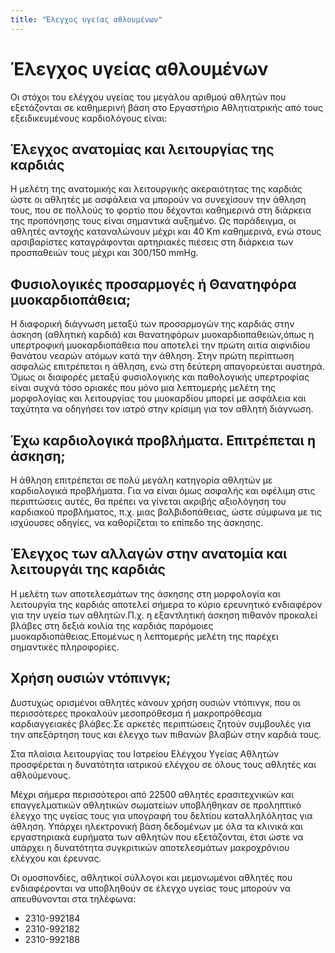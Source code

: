 ```yaml
---
title: "Έλεγχος υγείας αθλουμένων"
---
```


# Έλεγχος υγείας αθλουμένων

Οι στόχοι του ελέγχου υγείας του μεγάλου αριθμού αθλητών που εξετάζονται σε καθημερινή βάση στο Εργαστήριο Αθλητιατρικής από τους εξειδικευμένους καρδιολόγους είναι:

## Έλεγχος ανατομίας και λειτουργίας της καρδιάς
Η μελέτη της ανατομικής και λειτουργικής ακεραιότητας της καρδιάς ώστε οι αθλητές με ασφάλεια να μπορούν να συνεχίσουν την άθληση τους, που σε πολλούς το φορτίο που δέχονται καθημερινά στη διάρκεια της προπόνησης τους είναι σημαντικά αυξημένο. Ως παράδειγμα, οι αθλητές αντοχής καταναλώνουν μέχρι και 40 Km καθημερινά, ενώ στους αρσιβαρίστες καταγράφονται αρτηριακές πιέσεις στη διάρκεια των προσπαθειών τους μέχρι και 300/150 mmHg.


## Φυσιολογικές προσαρμογές ή Θανατηφόρα μυοκαρδιοπάθεια;
Η διαφορική διάγνωση μεταξύ των προσαρμογών της καρδιάς στην άσκηση (αθλητική καρδιά) και θανατηφόρων μυοκαρδιοπαθειών,όπως η υπερτροφική μυοκαρδιοπάθεια που αποτελεί την πρώτη αιτία αιφνιδίου θανάτου νεαρών ατόμων κατά την άθληση. Στην πρώτη περίπτωση ασφαλώς επιτρέπεται η άθληση, ενώ στη δεύτερη απαγορεύεται αυστηρά. Όμως οι διαφορές μεταξύ φυσιολογικής και παθολογικής υπερτροφίας είναι συχνά τόσο οριακές που μόνο μια λεπτομερής μελέτη της μορφολογίας και λειτουργίας του μυοκαρδίου μπορεί με ασφάλεια και ταχύτητα να οδηγήσει τον ιατρό στην κρίσιμη για τον αθλητή διάγνωση.


## Έχω καρδιολογικά προβλήματα. Επιτρέπεται η άσκηση;
Η άθληση επιτρέπεται σε πολύ μεγάλη κατηγορία αθλητών με καρδιολογικά προβλήματα. Για να είναι όμως ασφαλής και οφέλιμη στις περιπτώσεις αυτές, θα πρέπει να γίνεται ακριβής αξιολόγηση του καρδιακού προβλήματος, π.χ. μιας βαλβιδοπάθειας, ώστε σύμφωνα με τις ισχύουσες οδηγίες, να καθορίζεται το επίπεδο της άσκησης.

## Έλεγχος των αλλαγών στην ανατομία και λειτουργάι της καρδιάς
Η μελέτη των αποτελεσμάτων της άσκησης στη μορφολογία και λειτουργία της καρδιάς αποτελεί σήμερα το κύριο ερευνητικό ενδιαφέρον για την υγεία των αθλητών.Π.χ. η εξαντλητική άσκηση πιθανόν προκαλεί βλάβες στη δεξιά κοιλία της καρδιάς παρόμοιες μυοκαρδιοπάθειας.Επομένως η λεπτομερής μελέτη της παρέχει σημαντικές πληροφορίες.

## Χρήση ουσιών ντόπινγκ;
Δυστυχώς ορισμένοι αθλητές κάνουν χρήση ουσιών ντόπινγκ, που οι περισσότερες προκαλούν μεσοπρόθεσμα ή μακροπρόθεσμα καρδιαγγειακές βλάβες.Σε αρκετές περιπτώσεις ζητούν συμβουλές για την απεξάρτηση τους και έλεγχο των πιθανών βλαβών στην καρδιά τους.

Στα πλαίσια λειτουργίας του Ιατρείου Ελέγχου Υγείας Αθλητών προσφέρεται η δυνατότητα ιατρικού ελέγχου σε όλους τους αθλητές και αθλούμενους. 

Μέχρι σήμερα περισσότεροι από 22500 αθλητές ερασιτεχνικών και επαγγελματικών αθλητικών σωματείων υποβλήθηκαν σε προληπτικό έλεγχο της υγείας τους για υπογραφή του δελτίου καταλληλόλητας για άθληση. Υπάρχει ηλεκτρονική βάση δεδομένων με όλα τα κλινικά και εργαστηριακά ευρήματα των αθλητών που εξετάζονται, έτσι ώστε να υπάρχει η δυνατότητα συγκριτικών αποτελεσμάτων μακροχρόνιου ελέγχου και έρευνας.

Οι ομοσπονδίες, αθλητικοί σύλλογοι και μεμονωμένοι αθλητές που ενδιαφέρονται να υποβληθούν σε έλεγχο υγείας τους μπορούν να απευθύνονται στα τηλέφωνα:

- 2310-992184
- 2310-992182
- 2310-992188